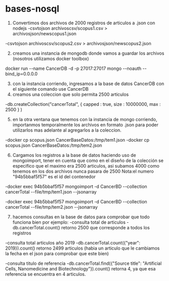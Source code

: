 # bases-nosql
1) Convertimos dos archivos de 2000 registros de articulos a .json con nodejs
-csvtojson archivoscsv/scopus1.csv > archivosjson/newscopus1.json

-csvtojson archivoscsv/scopus2.csv > archivosjson/newscopus2.json

2) creamos una instancia de mongodb donde vamos a guardar los archivos (nosotros utilizamos docker toolbox)

docker run --name CancerDB -d -p 27017:27017 mongo --noauth --bind_ip=0.0.0.0

3) con la instancia corriendo, ingresamos a la base de datos CancerDB con el siguiente comando
use CancerDB
4) creamos una coleccion que solo permita 2500 articulos

-db.createCollection("cancerTotal", { capped : true, size : 10000000, max : 2500 } )


5) en la otra ventana que tenemos con la instancia de mongo corriendo, importanmos temporalmente los archivos en formato
.json para poder utilizarlos mas adelante al agregarlos a la coleccion.

-docker cp scopus.json CancerBaseDatos:/tmp/tem1.json
-docker cp scopus.json CancerBaseDatos:/tmp/tem2.json

6) Cargamos los registros a la base de datos haciendo uso de mongoimport, tener en cuenta que como en el diseño de la colección
se especifico que el maximo era 2500 articulos, asi subamos 4000 como tenemos en los dos archivos nunca pasara de 2500
Nota:el numero "94b5bbaf5f57" es el id del contenedor

-docker exec 94b5bbaf5f57 mongoimport -d CancerBD --collection cancerTotal --file/tmp/tem1.json --jsonarray

-docker exec 94b5bbaf5f57 mongoimport -d CancerBD --collection cancerTotal --file/tmp/tem2.json --jsonarray

7) hacemos consultas en la base de datos para comprobar que todo funciona bien por ejemplo:
-consulta total de articulos
-db.cancerTotal.count()
retorno 2500 que corresponde a todos los registros 

-consulta total articulos año 2019
-db.cancerTotal.count({"year": 2019}).count()
retorno 2499 articulos (habia un articulo que le cambiamos la fecha en el json para comprobar que este bien)

-consulta titulo de referencia 
-db.cancerTotal.find({"Source title": "Artificial Cells, Nanomedicine and Biotechnology"}).count()
retorna 4, ya que esa referencia se encuentra en 4 articulos.
